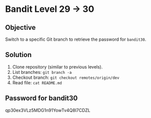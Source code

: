 # Bandit Level 29 → 30

## Objective
Switch to a specific Git branch to retrieve the password for `bandit30`.

## Solution
1. Clone repository (similar to previous levels).
2. List branches: `git branch -a`
3. Checkout branch: `git checkout remotes/origin/dev`
4. Read file: `cat README.md`

## Password for bandit30
qp30ex3VLz5MDG1n91YowTv4Q8l7CDZL